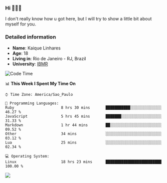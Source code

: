 ### Hi 🙋🏽‍♂️

I don't really know how u got here, but I will try to show a little bit about myself for you.

### Detailed information

* **Name**: Kaique Linhares
* **Age**: 18
* **Living in**: Rio  de Janeiro - RJ, Brazil
* **University**: [IBMR](https://www.ibmr.br/)

<!--START_SECTION:waka-->
![Code Time](http://img.shields.io/badge/Code%20Time-463%20hrs%2054%20mins-blue)

📊 **This Week I Spent My Time On** 

```text
⌚︎ Time Zone: America/Sao_Paulo

💬 Programming Languages: 
Ruby                     8 hrs 30 mins       ███████████░░░░░░░░░░░░░░   46.27 % 
JavaScript               5 hrs 45 mins       ███████░░░░░░░░░░░░░░░░░░   31.33 % 
Markdown                 1 hr 44 mins        ██░░░░░░░░░░░░░░░░░░░░░░░   09.52 % 
Other                    34 mins             ░░░░░░░░░░░░░░░░░░░░░░░░░   03.12 % 
Lua                      25 mins             ░░░░░░░░░░░░░░░░░░░░░░░░░   02.34 % 

💻 Operating System: 
Linux                    18 hrs 23 mins      █████████████████████████   100.00 % 

```


<!--END_SECTION:waka-->

<a href="https://www.linkedin.com/in/kaique-linhares-25a840208/"  target="_blank"><img src="https://img.shields.io/badge/-LinkedIn-%230077B5?style=for-the-badge&logo=linkedin&logoColor=white" target="_blank"></a>
